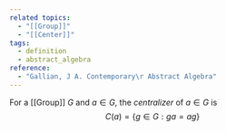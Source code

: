 ```yaml
---
related topics:
  - "[[Group]]"
  - "[[Center]]"
tags:
  - definition
  - abstract_algebra
reference:
  - "Gallian, J A. Contemporary\r Abstract Algebra"
---
```

For a [[Group]] $G$ and $a\in G$, the _centralizer_ of $a\in G$ is$$C(a)=\{g\in G: ga=ag\}$$